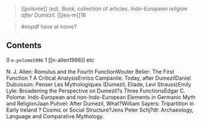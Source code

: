 > [[polome]] (ed).
> Book, collection of articles.
> *Indo-European religion after Dumézil*.
> [[jies-m]]16

> #nopdf 
> have at home?

## Contents

0 `e-polome1996`
1 [[n-allen1996]]
etc

N. J. Allen: Romulus and the Fourth FunctionWouter Belier: The First Function ? A Critical AnalysisEnrico Campanile: Today, after DumezilDaniel Dubuisson: Penser Les Mythologiques (Dumezil, Eliade, Levi Strauss)Emily Lyle: Broadening the Perspective on Dumezil?s Three FunctionsEdgar C. Polome: Indo-European and non-Indo-European Elements in Germanic Myth and ReligionJaan Puhvel: After Dumezil, What?William Sayers: Tripartition in Early Ireland ? Cosmic or Social Structure?Jens Peter Schj?dt: Archaeology, Language and Comparative Mythology.
